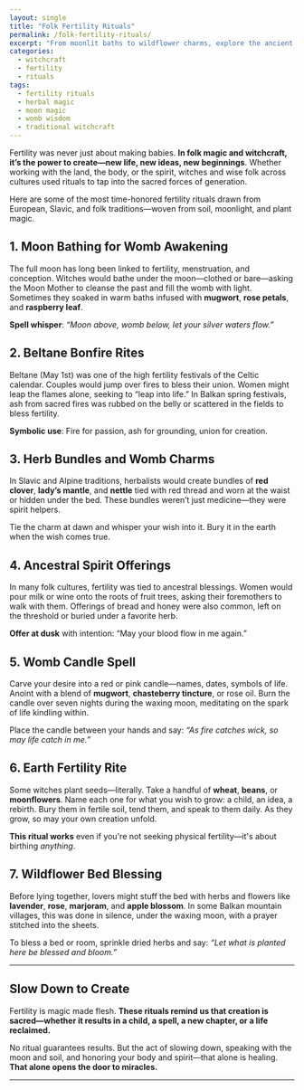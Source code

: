 ```yaml
---
layout: single
title: "Folk Fertility Rituals"
permalink: /folk-fertility-rituals/
excerpt: "From moonlit baths to wildflower charms, explore the ancient fertility rituals practiced by witches and folk healers to welcome new life, awaken the womb, and honor the power of creation."
categories:
  - witchcraft
  - fertility
  - rituals
tags:
  - fertility rituals
  - herbal magic
  - moon magic
  - womb wisdom
  - traditional witchcraft
---
```


Fertility was never just about making babies. **In folk magic and witchcraft, it’s the power to create—new life, new ideas, new beginnings**. Whether working with the land, the body, or the spirit, witches and wise folk across cultures used rituals to tap into the sacred forces of generation.

Here are some of the most time-honored fertility rituals drawn from European, Slavic, and folk traditions—woven from soil, moonlight, and plant magic.

## 1. Moon Bathing for Womb Awakening

The full moon has long been linked to fertility, menstruation, and conception. Witches would bathe under the moon—clothed or bare—asking the Moon Mother to cleanse the past and fill the womb with light. Sometimes they soaked in warm baths infused with **mugwort**, **rose petals**, and **raspberry leaf**.

  **Spell whisper**: *“Moon above, womb below, let your silver waters flow.”*

## 2. Beltane Bonfire Rites

Beltane (May 1st) was one of the high fertility festivals of the Celtic calendar. Couples would jump over fires to bless their union. Women might leap the flames alone, seeking to “leap into life.” In Balkan spring festivals, ash from sacred fires was rubbed on the belly or scattered in the fields to bless fertility.

  **Symbolic use**: Fire for passion, ash for grounding, union for creation.

## 3. Herb Bundles and Womb Charms

In Slavic and Alpine traditions, herbalists would create bundles of **red clover**, **lady’s mantle**, and **nettle** tied with red thread and worn at the waist or hidden under the bed. These bundles weren’t just medicine—they were spirit helpers.

  Tie the charm at dawn and whisper your wish into it. Bury it in the earth when the wish comes true.

## 4. Ancestral Spirit Offerings

In many folk cultures, fertility was tied to ancestral blessings. Women would pour milk or wine onto the roots of fruit trees, asking their foremothers to walk with them. Offerings of bread and honey were also common, left on the threshold or buried under a favorite herb.

  **Offer at dusk** with intention: “May your blood flow in me again.”

##  5. Womb Candle Spell

Carve your desire into a red or pink candle—names, dates, symbols of life. Anoint with a blend of **mugwort**, **chasteberry tincture**, or rose oil. Burn the candle over seven nights during the waxing moon, meditating on the spark of life kindling within.

  Place the candle between your hands and say: *“As fire catches wick, so may life catch in me.”*

## 6. Earth Fertility Rite

Some witches plant seeds—literally. Take a handful of **wheat**, **beans**, or **moonflowers**. Name each one for what you wish to grow: a child, an idea, a rebirth. Bury them in fertile soil, tend them, and speak to them daily. As they grow, so may your own creation unfold.

  **This ritual works** even if you're not seeking physical fertility—it's about birthing *anything*.

## 7. Wildflower Bed Blessing

Before lying together, lovers might stuff the bed with herbs and flowers like **lavender**, **rose**, **marjoram**, and **apple blossom**. In some Balkan mountain villages, this was done in silence, under the waxing moon, with a prayer stitched into the sheets.

  To bless a bed or room, sprinkle dried herbs and say: *“Let what is planted here be blessed and bloom.”*

---

## Slow Down to Create

Fertility is magic made flesh. **These rituals remind us that creation is sacred—whether it results in a child, a spell, a new chapter, or a life reclaimed.**

No ritual guarantees results. But the act of slowing down, speaking with the moon and soil, and honoring your body and spirit—that alone is healing. **That alone opens the door to miracles.**

---

